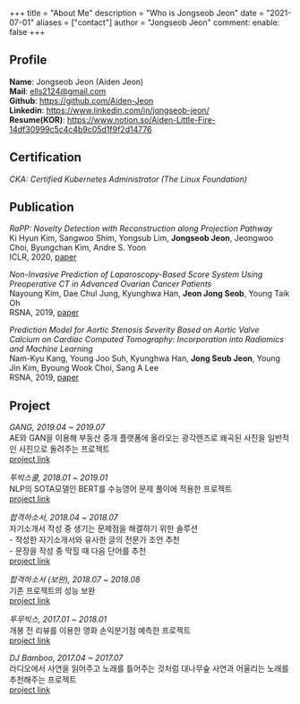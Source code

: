 +++
title = "About Me"
description = "Who is Jongseob Jeon"
date = "2021-07-01"
aliases = ["contact"]
author = "Jongseob Jeon"
comment:
  enable: false
+++

## Profile
**Name**:    Jongseob Jeon (Aiden Jeon)  
**Mail**:    ells2124@gmail.com  
**Github**:  https://github.com/Aiden-Jeon  
**Linkedin**:   https://www.linkedin.com/in/jongseob-jeon/  
**Resume(KOR)**: https://www.notion.so/Aiden-Little-Fire-14df30999c5c4c4b9c05d1f9f2d14776


## Certification
*CKA: Certified Kubernetes Administrator (The Linux Foundation)*


## Publication
*RaPP: Novelty Detection with Reconstruction along Projection Pathway*  
Ki Hyun Kim, Sangwoo Shim, Yongsub Lim, **Jongseob Jeon**, Jeongwoo Choi, Byungchan Kim, Andre S. Yoon  
ICLR, 2020, [paper](https://openreview.net/forum?id=HkgeGeBYDB)

*Non-Invasive Prediction of Laparoscopy-Based Score System Using Preoperative CT in Advanced Ovarian Cancer Patients*  
Nayoung Kim, Dae Chul Jung, Kyunghwa Han, **Jeon Jong Seob**, Young Taik Oh  
RSNA, 2019, [paper](http://archive.rsna.org/2019/19015767.html)

*Prediction Model for Aortic Stenosis Severity Based on Aortic Valve Calcium on Cardiac Computed Tomography: Incorporation into Radiomics and Machine Learning*  
Nam-Kyu Kang, Young Joo Suh, Kyunghwa Han, **Jong Seub Jeon**, Young Jin Kim, Byoung Wook Choi, Sang A Lee  
RSNA, 2019, [paper](http://archive.rsna.org/2019/19012505.html)
 

## Project
*GANG, 2019.04 ~ 2019.07*  
AE와 GAN을 이용해 부동산 중개 플랫폼에 올라오는 광각렌즈로 왜곡된 사진을 일반적인 사진으로 돌려주는 프로젝트  
[project link](http://www.datamarket.kr/xe/board_pdzw77/56002)  

*투빅스쿨, 2018.01 ~ 2019.01*  
NLP의 SOTA모델인 BERT를 수능영어 문제 풀이에 적용한 프로젝트  
[project link](http://www.datamarket.kr/xe/board_pdzw77/50240)

*합격하소서, 2018.04 ~ 2018.07*  
자기소개서 작성 중 생기는 문제점을 해결하기 위한 솔루션  
    - 작성한 자기소개서와 유사한 글의 전문가 조언 추천  
    - 문장을 작성 중 막힐 때 다음 단어를 추천  
[project link](http://www.datamarket.kr/xe/index.php?mid=board_pdzw77&page=2&document_srl=44666)

*합격하소서 (보완), 2018.07 ~ 2018.08*  
기존 프로젝트의 성능 보완  
[project link](http://www.datamarket.kr/xe/board_pdzw77/46033)

*투무빅스, 2017.01 ~ 2018.01*  
개봉 전 리뷰를 이용한 영화 손익분기점 예측한 프로젝트  
[project link](http://www.datamarket.kr/xe/index.php?mid=board_pdzw77&page=2&document_srl=37919)

*DJ Bamboo, 2017.04 ~ 2017.07*  
라디오에서 사연을 읽어주고 노래를 틀어주는 것처럼 대나무숲 사연과 어울리는 노래를 추천해주는 프로젝트  
[project link](http://www.datamarket.kr/xe/index.php?mid=board_pdzw77&page=2&document_srl=29247)
